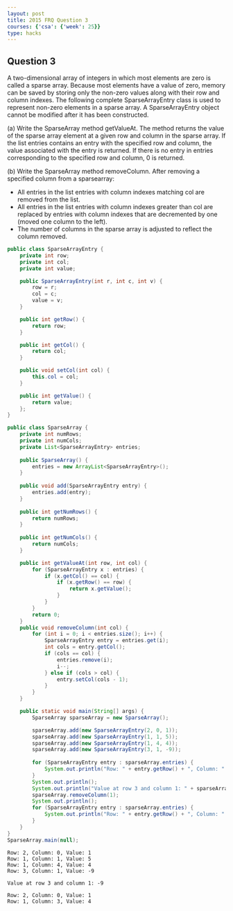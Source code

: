 ```yaml
---
layout: post
title: 2015 FRQ Question 3
courses: {'csa': {'week': 25}}
type: hacks
---
```


## Question 3
A two-dimensional array of integers in which most elements are zero is called a sparse array. Because most elements have a value of zero, memory can be saved by storing only the non-zero values along with their row and column indexes. The following complete SparseArrayEntry class is used to represent non-zero elements in a sparse array. A SparseArrayEntry object cannot be modified after it has been constructed.

(a) Write the SparseArray method getValueAt. The method returns the value of the sparse array element at a given row and column in the sparse array. If the list entries contains an entry with the specified row and column, the value associated with the entry is returned. If there is no entry in entries corresponding to the specified row and column, 0 is returned.

(b) Write the SparseArray method removeColumn. After removing a specified column from a sparsearray:
- All entries in the list entries with column indexes matching col are removed from the list.
- All entries in the list entries with column indexes greater than col are replaced by entries with column indexes that are decremented by one (moved one column to the left).
- The number of columns in the sparse array is adjusted to reflect the column removed.


```java
public class SparseArrayEntry {
    private int row;
    private int col;
    private int value; 

    public SparseArrayEntry(int r, int c, int v) {
        row = r;
        col = c;
        value = v; 
    }

    public int getRow() {
        return row;
    } 

    public int getCol() {
        return col;
    } 

    public void setCol(int col) {
        this.col = col;
    }

    public int getValue() {
        return value;
    }; 
}

public class SparseArray {
    private int numRows;
    private int numCols; 
    private List<SparseArrayEntry> entries; 
    
    public SparseArray() {
        entries = new ArrayList<SparseArrayEntry>(); 
    }
    
    public void add(SparseArrayEntry entry) {
        entries.add(entry);
    }
    
    public int getNumRows() {
        return numRows;
    }
    
    public int getNumCols() {
        return numCols;
    }

    public int getValueAt(int row, int col) {
        for (SparseArrayEntry x : entries) {
            if (x.getCol() == col) {
                if (x.getRow() == row) {
                    return x.getValue();
                }
            }
        }
        return 0;
    }
    public void removeColumn(int col) {
        for (int i = 0; i < entries.size(); i++) {
            SparseArrayEntry entry = entries.get(i);
            int cols = entry.getCol();
            if (cols == col) {
                entries.remove(i);
                i--;
            } else if (cols > col) {
                entry.setCol(cols - 1);
            }
        }
    }

    public static void main(String[] args) {
        SparseArray sparseArray = new SparseArray();

        sparseArray.add(new SparseArrayEntry(2, 0, 1));
        sparseArray.add(new SparseArrayEntry(1, 1, 5));
        sparseArray.add(new SparseArrayEntry(1, 4, 4));
        sparseArray.add(new SparseArrayEntry(3, 1, -9));
        
        for (SparseArrayEntry entry : sparseArray.entries) {
            System.out.println("Row: " + entry.getRow() + ", Column: " + entry.getCol() + ", Value: " + entry.getValue());
        }
        System.out.println();
        System.out.println("Value at row 3 and column 1: " + sparseArray.getValueAt(3, 1));
        sparseArray.removeColumn(1);
        System.out.println();
        for (SparseArrayEntry entry : sparseArray.entries) {
            System.out.println("Row: " + entry.getRow() + ", Column: " + entry.getCol() + ", Value: " + entry.getValue());
        }
    }
}
SparseArray.main(null);
```

    Row: 2, Column: 0, Value: 1
    Row: 1, Column: 1, Value: 5
    Row: 1, Column: 4, Value: 4
    Row: 3, Column: 1, Value: -9
    
    Value at row 3 and column 1: -9
    
    Row: 2, Column: 0, Value: 1
    Row: 1, Column: 3, Value: 4

